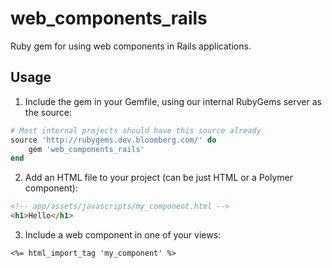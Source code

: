 # web_components_rails
Ruby gem for using web components in Rails applications.

## Usage
1. Include the gem in your Gemfile, using our internal RubyGems server as the source:
```ruby
# Most internal projects should have this source already
source 'http://rubygems.dev.bloomberg.com/' do
    gem 'web_components_rails'
end
```
2. Add an HTML file to your project (can be just HTML or a Polymer component):
```html
<!-- app/assets/javascripts/my_component.html -->
<h1>Hello</h1>
```
3. Include a web component in one of your views:
```erb
<%= html_import_tag 'my_component' %>
```
